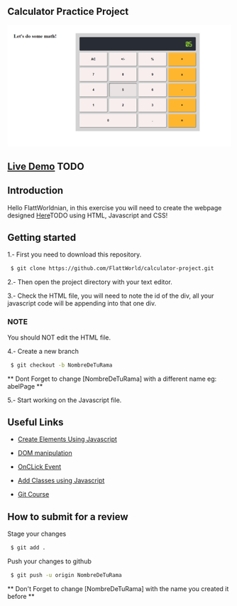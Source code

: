 ## Calculator Practice Project
![](./assets/initial-design.png)

## [Live Demo]() TODO

## Introduction

Hello FlattWorldnian, in this exercise you will need to create the webpage designed [Here]()TODO using HTML, Javascript and CSS!

## Getting started
1.- First you need to download this repository.

 ```sh
  $ git clone https://github.com/FlattWorld/calculator-project.git
  ```
2.- Then open the project directory with your text editor.

3.- Check the HTML file, you will need to note the id of the div, all your javascript code will be appending into that one div.
### NOTE
You should NOT edit the HTML file.

4.- Create a new branch

 ```sh
  $ git checkout -b NombreDeTuRama
  ```

  ** Dont Forget to change [NombreDeTuRama] with a different name eg: abelPage **

5.- Start working on the Javascript file.

## Useful Links

- [Create Elements Using Javascript](https://developer.mozilla.org/en-US/docs/Web/API/Document/createElement)


- [DOM manipulation](https://developer.mozilla.org/en-US/docs/Learn/JavaScript/Client-side_web_APIs/Manipulating_documents)

- [OnCLick Event](https://developer.mozilla.org/es/docs/Web/API/Element/click_event)

- [Add Classes using Javascript](https://developer.mozilla.org/es/docs/Web/API/Element/classList)

- [Git Course](https://www.youtube.com/watch?v=VdGzPZ31ts8)

## How to submit for a review

Stage your changes

 ```sh
  $ git add .
  ```

Push your changes to github

 ```sh
  $ git push -u origin NombreDeTuRama
  ```
  ** Don't Forget to change [NombreDeTuRama] with the name you created it before **
 













